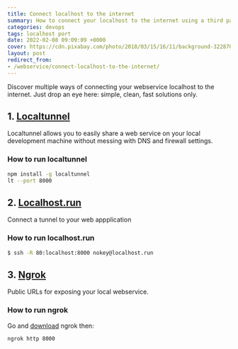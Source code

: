 ```yaml
---
title: Connect localhost to the internet
summary: How to connect your localhost to the internet using a third party tool for development. Just drop an eye here simple, clean, fast solutions only.
categories: devops
tags: localhost port
date: 2022-02-08 09:09:09 +0000
cover: https://cdn.pixabay.com/photo/2018/03/15/16/11/background-3228704_1280.jpg
layout: post
redirect_from:
- /webservice/connect-localhost-to-the-internet/
---
```


Discover multiple ways of connecting your webservice localhost to the internet. Just drop an eye here: simple, clean, fast solutions only.

## 1. <a href="http://localtunnel.me/" target="_blank">Localtunnel</a>

Localtunnel allows you to easily share a web service on your local development machine without messing with DNS and firewall settings.

### How to run localtunnel

```sh
npm install -g localtunnel
lt --port 8000
```

## 2. <a href="http://localhost.run/" target="_blank">Localhost.run</a>

Connect a tunnel to your web appplication

### How to run localhost.run

```sh
$ ssh -R 80:localhost:8000 nokey@localhost.run
```

## 3. <a href="https://ngrok.com/" target="_blank">Ngrok</a>

Public URLs for exposing your local webservice.

### How to run ngrok

Go and [download](https://ngrok.com/download) ngrok then:

```sh
ngrok http 8000
```


